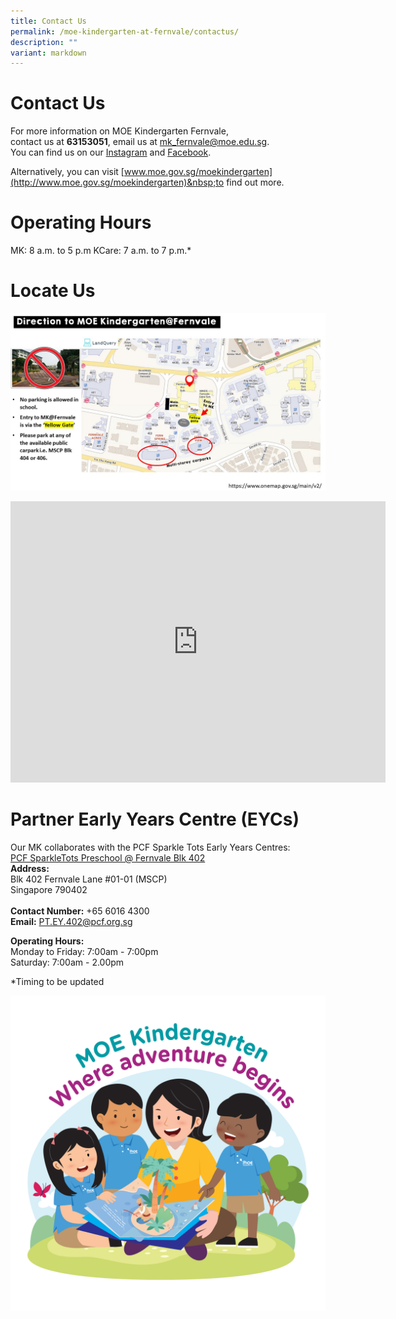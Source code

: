 ```yaml
---
title: Contact Us
permalink: /moe-kindergarten-at-fernvale/contactus/
description: ""
variant: markdown
---
```


# Contact Us

For more information on MOE Kindergarten Fernvale, <br>contact us at&nbsp;**63153051**,&nbsp;email&nbsp;us at&nbsp;[mk\_fernvale@moe.edu.sg](mailto:mk_fernvale@moe.edu.sg).&nbsp;
<br>You can find us on our&nbsp;[Instagram](https://www.instagram.com/mk_fernvale/)&nbsp;and&nbsp;[Facebook](https://www.facebook.com/mkfernvale).

Alternatively, you can visit&nbsp;[www.moe.gov.sg/moekindergarten](http://www.moe.gov.sg/moekindergarten)&nbsp;to find out more.


# Operating Hours  
MK: 8 a.m. to 5 p.m 
KCare: 7 a.m. to 7 p.m.*


# Locate Us
![](/images/Fernvale_Slide1.jpg)

<iframe loading="lazy" allowfullscreen="" style="border:0;" height="450" width="600" src="https://www.google.com/maps/embed?pb=!1m18!1m12!1m3!1d3988.642490745356!2d103.87226277310043!3d1.3910538114459146!2m3!1f0!2f0!3f0!3m2!1i1024!2i768!4f13.1!3m3!1m2!1s0x31da166482272811%3A0x25b7545aeed23d59!2sMOE%20Kindergarten%20%40%20Fernvale!5e0!3m2!1sen!2ssg!4v1721726063543!5m2!1sen!2ssg"></iframe>


# Partner Early Years Centre (EYCs)
Our MK collaborates with the PCF Sparkle Tots Early Years Centres:  
[PCF SparkleTots Preschool @ Fernvale Blk 402](https://www.pcf.org.sg/sparkletots/our-preschools/pcf-sparkletots-preschool-fernvale-blk-402/)  
**Address:**     
Blk 402 Fernvale Lane #01-01 (MSCP)  
Singapore 790402  
<br>**Contact Number:** +65 6016 4300      
**Email:** PT.EY.402@pcf.org.sg

**Operating Hours:**              
Monday to Friday: 7:00am - 7:00pm  
Saturday: 7:00am - 2.00pm

*Timing to be updated

![](/images/MOE%20Kindergarten%20@%20Fernvale/MOE_sticker_2023_for_MKs_04.jpg)
